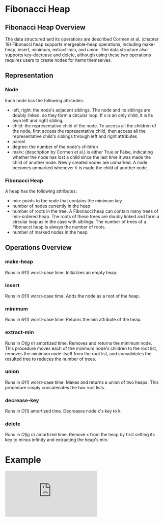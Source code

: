 # Fibonacci Heap

## Fibonacci Heap Overview

The data structured and its operations are described Cormen et al. (chapter 19) Fibonacci heap supports mergeable-heap operations, including make-heap, insert, minimum, extract-min, and union. The data structure also supports key-decrease and delete, although using these two operations requires users to create nodes for items themselves.

## Representation 

### Node
Each node has the following attributes:
- left, right: the node's adjacent siblings. The node and its siblings are doubly linked, so they form a circular loop. If x is an only child, it is its own left and right sibling.
- child: the representative child of the node. To access all the children of the node, first access the representative child, then access all the representative child's siblings through left and right attributes
- parent
- degree: the number of the node's children
- mark: (description by Cormen et al.) is either True or False, indicating whether the node has lost a child since the last time it was made the child of another node. Newly created nodes are unmarked. A node becomes unmarked whenever it is made the child of another node. 

### Fibonacci Heap
A heap has the following attributes:
- min: points to the node that contains the minimum key
- number of nodes currently in the heap
- number of roots in the tree. A Fibonacci heap can contain many trees of min-ordered heap. The roots of these trees are doubly linked and form a circular loop as in the case with siblings. The number of trees of a Fibonacci heap is always the number of roots.
- number of marked nodes in the heap

## Operations Overview

### make-heap

Runs in $\Theta(1)$ worst-case time. Initializes an empty heap.

### insert

Runs in $\Theta(1)$ worst-case time. Adds the node as a root of the heap.

### minimum

Runs in $\Theta(1)$ worst-case time. Returns the min attribute of the heap.

### extract-min

Runs in $O(lg\:n)$ amortized time. Removes and returns the minimum node. This procedure moves each of the minimum node's children to the root list, removes the minimum node itself from the root list, and consolidates the resulted tree to reduces the number of trees.

### union

Runs in $\Theta(1)$ worst-case time. Makes and returns a union of two heaps. This procedure simply concatenates the two root lists.

### decrease-key

Runs in $O(1)$ amortized time. Decreases node x's key to k. 

### delete

Runs in $O(lg\:n)$ amortized time. Remove x from the heap by first setting its key to minus infinity and extracting the heap's min.

# Example
![](https://latex.codecogs.com/gif.latex?%5CTheta%28n%29)
